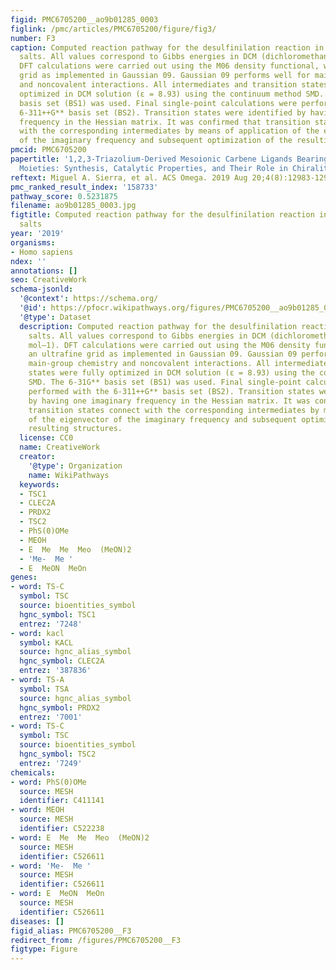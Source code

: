 ```yaml
---
figid: PMC6705200__ao9b01285_0003
figlink: /pmc/articles/PMC6705200/figure/fig3/
number: F3
caption: Computed reaction pathway for the desulfinilation reaction in C4-sulfinyl-1,2,3-triazolium
  salts. All values correspond to Gibbs energies in DCM (dichloromethane) (kcal mol–1).
  DFT calculations were carried out using the M06 density functional, with an ultrafine
  grid as implemented in Gaussian 09. Gaussian 09 performs well for main-group chemistry
  and noncovalent interactions. All intermediates and transition states were fully
  optimized in DCM solution (ε = 8.93) using the continuum method SMD. The 6-31G**
  basis set (BS1) was used. Final single-point calculations were performed with the
  6-311++G** basis set (BS2). Transition states were identified by having one imaginary
  frequency in the Hessian matrix. It was confirmed that transition states connect
  with the corresponding intermediates by means of application of the eigenvector
  of the imaginary frequency and subsequent optimization of the resulting structures.
pmcid: PMC6705200
papertitle: '1,2,3-Triazolium-Derived Mesoionic Carbene Ligands Bearing Chiral Sulfur-Based
  Moieties: Synthesis, Catalytic Properties, and Their Role in Chirality Transfer.'
reftext: Miguel A. Sierra, et al. ACS Omega. 2019 Aug 20;4(8):12983-12994.
pmc_ranked_result_index: '158733'
pathway_score: 0.5231875
filename: ao9b01285_0003.jpg
figtitle: Computed reaction pathway for the desulfinilation reaction in C4-sulfinyl-1,2,3-triazolium
  salts
year: '2019'
organisms:
- Homo sapiens
ndex: ''
annotations: []
seo: CreativeWork
schema-jsonld:
  '@context': https://schema.org/
  '@id': https://pfocr.wikipathways.org/figures/PMC6705200__ao9b01285_0003.html
  '@type': Dataset
  description: Computed reaction pathway for the desulfinilation reaction in C4-sulfinyl-1,2,3-triazolium
    salts. All values correspond to Gibbs energies in DCM (dichloromethane) (kcal
    mol–1). DFT calculations were carried out using the M06 density functional, with
    an ultrafine grid as implemented in Gaussian 09. Gaussian 09 performs well for
    main-group chemistry and noncovalent interactions. All intermediates and transition
    states were fully optimized in DCM solution (ε = 8.93) using the continuum method
    SMD. The 6-31G** basis set (BS1) was used. Final single-point calculations were
    performed with the 6-311++G** basis set (BS2). Transition states were identified
    by having one imaginary frequency in the Hessian matrix. It was confirmed that
    transition states connect with the corresponding intermediates by means of application
    of the eigenvector of the imaginary frequency and subsequent optimization of the
    resulting structures.
  license: CC0
  name: CreativeWork
  creator:
    '@type': Organization
    name: WikiPathways
  keywords:
  - TSC1
  - CLEC2A
  - PRDX2
  - TSC2
  - PhS(0)OMe
  - MEOH
  - E  Me  Me  Meo  (MeON)2
  - 'Me-  Me '
  - E  MeON  MeOn
genes:
- word: TS-C
  symbol: TSC
  source: bioentities_symbol
  hgnc_symbol: TSC1
  entrez: '7248'
- word: kacl
  symbol: KACL
  source: hgnc_alias_symbol
  hgnc_symbol: CLEC2A
  entrez: '387836'
- word: TS-A
  symbol: TSA
  source: hgnc_alias_symbol
  hgnc_symbol: PRDX2
  entrez: '7001'
- word: TS-C
  symbol: TSC
  source: bioentities_symbol
  hgnc_symbol: TSC2
  entrez: '7249'
chemicals:
- word: PhS(0)OMe
  source: MESH
  identifier: C411141
- word: MEOH
  source: MESH
  identifier: C522238
- word: E  Me  Me  Meo  (MeON)2
  source: MESH
  identifier: C526611
- word: 'Me-  Me '
  source: MESH
  identifier: C526611
- word: E  MeON  MeOn
  source: MESH
  identifier: C526611
diseases: []
figid_alias: PMC6705200__F3
redirect_from: /figures/PMC6705200__F3
figtype: Figure
---
```

